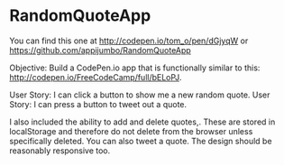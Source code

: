 # RandomQuoteApp

You can find this one at http://codepen.io/tom_o/pen/dGjyqW or https://github.com/appijumbo/RandomQuoteApp

Objective: Build a CodePen.io app that is functionally similar to this: http://codepen.io/FreeCodeCamp/full/bELoPJ.

User Story: I can click a button to show me a new random quote.
User Story: I can press a button to tweet out a quote.

I also included the ability to add and delete quotes,. These are stored in localStorage and therefore do not delete from the browser unless specifically deleted. You can also tweet a quote. The design should be reasonably responsive too.